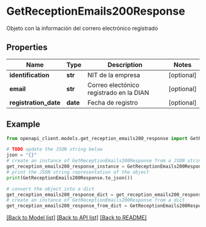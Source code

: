 # GetReceptionEmails200Response

Objeto con la información del correro electrónico registrado

## Properties

Name | Type | Description | Notes
------------ | ------------- | ------------- | -------------
**identification** | **str** | NIT de la empresa | [optional] 
**email** | **str** | Correo electónico registrado en la DIAN | [optional] 
**registration_date** | **date** | Fecha de registro | [optional] 

## Example

```python
from openapi_client.models.get_reception_emails200_response import GetReceptionEmails200Response

# TODO update the JSON string below
json = "{}"
# create an instance of GetReceptionEmails200Response from a JSON string
get_reception_emails200_response_instance = GetReceptionEmails200Response.from_json(json)
# print the JSON string representation of the object
print(GetReceptionEmails200Response.to_json())

# convert the object into a dict
get_reception_emails200_response_dict = get_reception_emails200_response_instance.to_dict()
# create an instance of GetReceptionEmails200Response from a dict
get_reception_emails200_response_from_dict = GetReceptionEmails200Response.from_dict(get_reception_emails200_response_dict)
```
[[Back to Model list]](../README.md#documentation-for-models) [[Back to API list]](../README.md#documentation-for-api-endpoints) [[Back to README]](../README.md)


